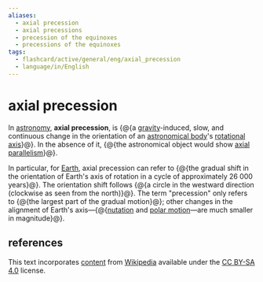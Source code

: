 ```yaml
---
aliases:
  - axial precession
  - axial precessions
  - precession of the equinoxes
  - precessions of the equinoxes
tags:
  - flashcard/active/general/eng/axial_precession
  - language/in/English
---
```


# axial precession

In [astronomy](astronomy.md), __axial precession__, is {@{a [gravity](gravity.md)-induced, slow, and continuous change in the orientation of an [astronomical body](astronomical%20object.md)'s [rotational axis](rotation%20around%20a%20fixed%20axis.md)}@}. In the absence of it, {@{the astronomical object would show [axial parallelism](axial%20parallelism.md)}@}.

In particular, for [Earth](Earth.md), axial precession can refer to {@{the gradual shift in the orientation of Earth's axis of rotation in a cycle of approximately 26&nbsp;000 years}@}. The orientation shift follows {@{a circle in the westward direction (clockwise as seen from the north)}@}. The term "precession" only refers to {@{the largest part of the gradual motion}@}; other changes in the alignment of Earth's axis—{@{[nutation](astronomical%20nutation.md) and [polar motion](polar%20motion.md)—are much smaller in magnitude}@}.

## references

This text incorporates [content](https://en.wikipedia.org/wiki/axial_precession) from [Wikipedia](Wikipedia.md) available under the [CC BY-SA 4.0](https://creativecommons.org/licenses/by-sa/4.0/) license.
